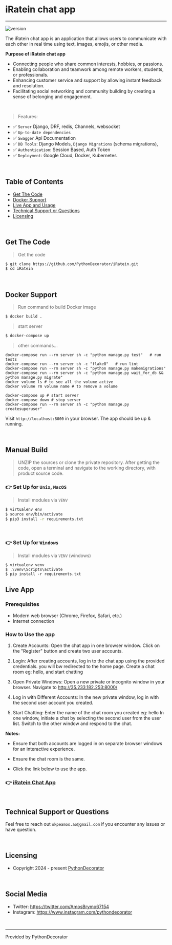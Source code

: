 # **iRatein chat app**

---

![version](https://img.shields.io/badge/version-1.0.0-blue.svg)

The iRatein chat app is an application that allows users to communicate with each other in 
real time using text, images, emojis, or other media.

**Purpose of iRatein chat app**

- Connecting people who share common interests, hobbies, or passions.
- Enabling collaboration and teamwork among remote workers, students, or professionals.
- Enhancing customer service and support by allowing instant feedback and resolution.
- Facilitating social networking and community building by creating a sense of belonging and engagement.

<br />

> Features:
- ✅ `Server` Django, DRF, redis, Channels, websocket
- ✅ `Up-to-date dependencies`
- ✅ `Swagger` Api Documentation
- ✅ `DB Tools`: Django Models, `Django Migrations` (schema migrations),
- ✅ `Authentication`: Session Based, Auth Token
- ✅ `Deployment`: Google Cloud, Docker, Kubernetes

<br />

## Table of Contents
* [Get The Code](#get-the-code)
* [Docker Support](#docker-support)
* [Live App and Usage](#live-app)
* [Technical Support or Questions](#technical-support-or-questions)
* [Licensing](#licensing)

<br />

## Get The Code

> Get the code

```bash
$ git clone https://github.com/PythonDecorator/iRatein.git
$ cd iRatein
```

<br />

## Docker Support

> Run command to build Docker image
```bash
$ docker build .
```

> start server
```bash
$ docker-compose up
```

> other commands...

```
docker-compose run --rm server sh -c "python manage.py test"   # run tests
docker-compose run --rm server sh -c "flake8"   # run lint
docker-compose run --rm server sh -c "python manage.py makemigrations"
docker-compose run --rm server sh -c "python manage.py wait_for_db && python manage.py migrate"
docker volume ls # to see all the volume active
docker volume rm volume name # to remove a volume

docker-compose up # start server
docker-compose down # stop server
docker-compose run --rm server sh -c "python manage.py createsuperuser"

```

Visit `http://localhost:8000` in your browser. The app should be up & running.

<br />

## Manual Build

> UNZIP the sources or clone the private repository. After getting the code, open a terminal and navigate to the working
> directory, with product source code.

### 👉 Set Up for `Unix`, `MacOS`

> Install modules via `VENV`

```bash
$ virtualenv env
$ source env/bin/activate
$ pip3 install -r requirements.txt
```

<br />

### 👉 Set Up for `Windows`

> Install modules via `VENV` (windows)

```
$ virtualenv venv
$ .\venv\Scripts\activate
$ pip install -r requirements.txt
```

## Live App

### Prerequisites
- Modern web browser (Chrome, Firefox, Safari, etc.)
- Internet connection

### How to Use the app

1. Create Accounts:
Open the chat app in one browser window.
Click on the "Register" button and create two user accounts.

2. Login:
After creating accounts, log in to the chat app using the provided credentials.
you will bw redirected to the home page. Create a chat room eg: hello, and start chatting

3. Open Private Windows:
Open a new private or incognito window in your browser.
Navigate to http://35.233.182.253:8000/

4. Log in with Different Accounts:
In the new private window, log in with the second user account you created.

5. Start Chatting:
Enter the name of the chat room you created eg: hello
In one window, initiate a chat by selecting the second user from the user list.
Switch to the other window and respond to the chat.

**Notes:**
- Ensure that both accounts are logged in on separate browser windows for an interactive experience.
- Ensure the chat room is the same.

- Click the link below to use the app.
### 👉 [iRatein Chat App](http://35.233.182.253:8000/)

<br />

## Technical Support or Questions
Feel free to reach out `okpeamos.ao@gmail.com` if you encounter any issues or have question.

<br />

## Licensing

- Copyright 2024 - present [PythonDecorator](https://github.com/PythonDecorator)

<br />

## Social Media

- Twitter: <https://twitter.com/AmosBrymo67154>
- Instagram: <https://www.instagram.com/pythondecorator>

<br />

---
Provided by PythonDecorator
